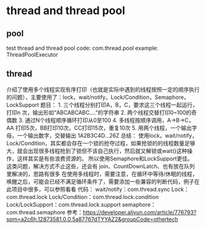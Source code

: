 # thread and thread pool
## pool
test thread and thread pool
code: com.thread.pool
example: ThreadPoolExecutor

## thread
介绍了使用多个线程实现有序打印（也就是实际中遇到的线程按照一定的顺序执行的问题），主要使用了：lock，wait/notify，Lock/Condition，Semaphore，LockSupport
题目：
    1. 三个线程分别打印A，B，C，要求这三个线程一起运行，打印n 次，输出形如“ABCABCABC....”的字符串
    2. 两个线程交替打印0~100的奇偶数
    3. 通过N个线程顺序循环打印从0至100
    4. 多线程按顺序调用，A->B->C，AA 打印5次，BB打印10次，CC打印15次，重复10次
    5. 用两个线程，一个输出字母，一个输出数字，交替输出 1A2B3C4D...26Z
总结：
    使用lock，wait/notify，Lock/Condition，其实都会存在一个锁的抢夺过程，如果抢锁的的线程数量足够大，就会出现很多线程抢到了锁但不该自己执行，然后就又解锁或wait()这种操作，这样其实是有些浪费资源的。
    所以使用Semaphore和LockSupport更佳。
    这类问题，解决方式不止这些，还会有 join、CountDownLatch、也有放在队列里解决的，思路有很多
    在使用多线程时，需要注意，在循环中等待/休眠的线程，唤醒之后，可能会已经不满足循环条件了，需要添加一些兼容的判断代码，例子在此项目中很多，可以参照看看
代码：
    wait/notify：com.thread.sync
    Lock：com.thread.lock
    Lock/Condition：com.thread.lock.condition
    Lock/LockSupport：com.thread.lock.support
    semaphore：com.thread.semaphore
参考：https://developer.aliyun.com/article/776793?spm=a2c6h.12873581.0.0.5a87767dTYYAZ2&groupCode=othertech
